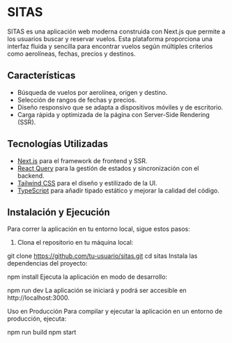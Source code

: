 # SITAS

SITAS es una aplicación web moderna construida con Next.js que permite a los usuarios buscar y reservar vuelos. Esta plataforma proporciona una interfaz fluida y sencilla para encontrar vuelos según múltiples criterios como aerolíneas, fechas, precios y destinos.

## Características

- Búsqueda de vuelos por aerolínea, origen y destino.
- Selección de rangos de fechas y precios.
- Diseño responsivo que se adapta a dispositivos móviles y de escritorio.
- Carga rápida y optimizada de la página con Server-Side Rendering (SSR).

## Tecnologías Utilizadas

- [Next.js](https://nextjs.org/) para el framework de frontend y SSR.
- [React Query](https://react-query.tanstack.com/) para la gestión de estados y sincronización con el backend.
- [Tailwind CSS](https://tailwindcss.com/) para el diseño y estilizado de la UI.
- [TypeScript](https://www.typescriptlang.org/) para añadir tipado estático y mejorar la calidad del código.

## Instalación y Ejecución

Para correr la aplicación en tu entorno local, sigue estos pasos:

1. Clona el repositorio en tu máquina local:

git clone https://github.com/tu-usuario/sitas.git
cd sitas
Instala las dependencias del proyecto:

npm install
Ejecuta la aplicación en modo de desarrollo:

npm run dev
La aplicación se iniciará y podrá ser accesible en http://localhost:3000.

Uso en Producción
Para compilar y ejecutar la aplicación en un entorno de producción, ejecuta:

npm run build
npm start
